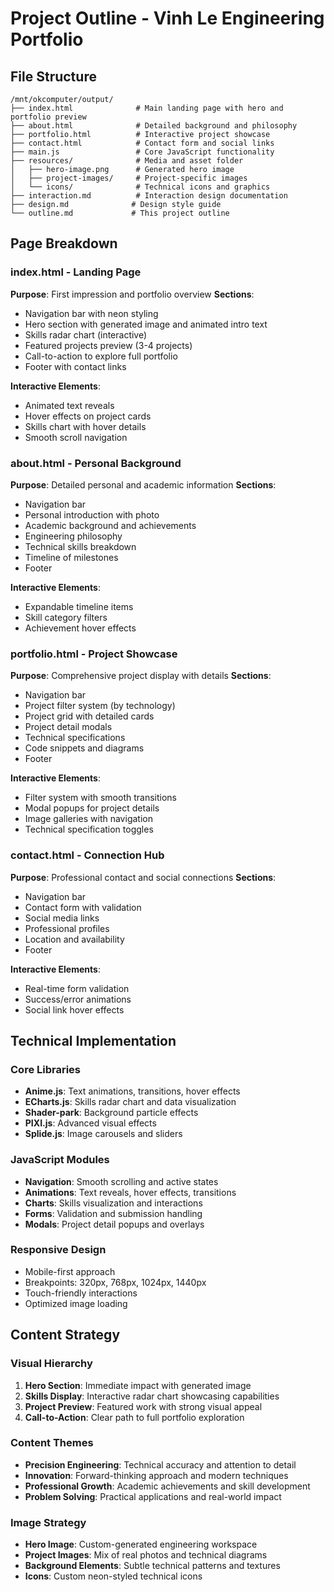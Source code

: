 # Project Outline - Vinh Le Engineering Portfolio

## File Structure
```
/mnt/okcomputer/output/
├── index.html              # Main landing page with hero and portfolio preview
├── about.html              # Detailed background and philosophy
├── portfolio.html          # Interactive project showcase
├── contact.html            # Contact form and social links
├── main.js                 # Core JavaScript functionality
├── resources/              # Media and asset folder
│   ├── hero-image.png      # Generated hero image
│   ├── project-images/     # Project-specific images
│   └── icons/              # Technical icons and graphics
├── interaction.md          # Interaction design documentation
├── design.md              # Design style guide
└── outline.md             # This project outline
```

## Page Breakdown

### index.html - Landing Page
**Purpose**: First impression and portfolio overview
**Sections**:
- Navigation bar with neon styling
- Hero section with generated image and animated intro text
- Skills radar chart (interactive)
- Featured projects preview (3-4 projects)
- Call-to-action to explore full portfolio
- Footer with contact links

**Interactive Elements**:
- Animated text reveals
- Hover effects on project cards
- Skills chart with hover details
- Smooth scroll navigation

### about.html - Personal Background
**Purpose**: Detailed personal and academic information
**Sections**:
- Navigation bar
- Personal introduction with photo
- Academic background and achievements
- Engineering philosophy
- Technical skills breakdown
- Timeline of milestones
- Footer

**Interactive Elements**:
- Expandable timeline items
- Skill category filters
- Achievement hover effects

### portfolio.html - Project Showcase
**Purpose**: Comprehensive project display with details
**Sections**:
- Navigation bar
- Project filter system (by technology)
- Project grid with detailed cards
- Project detail modals
- Technical specifications
- Code snippets and diagrams
- Footer

**Interactive Elements**:
- Filter system with smooth transitions
- Modal popups for project details
- Image galleries with navigation
- Technical specification toggles

### contact.html - Connection Hub
**Purpose**: Professional contact and social connections
**Sections**:
- Navigation bar
- Contact form with validation
- Social media links
- Professional profiles
- Location and availability
- Footer

**Interactive Elements**:
- Real-time form validation
- Success/error animations
- Social link hover effects

## Technical Implementation

### Core Libraries
- **Anime.js**: Text animations, transitions, hover effects
- **ECharts.js**: Skills radar chart and data visualization
- **Shader-park**: Background particle effects
- **PIXI.js**: Advanced visual effects
- **Splide.js**: Image carousels and sliders

### JavaScript Modules
- **Navigation**: Smooth scrolling and active states
- **Animations**: Text reveals, hover effects, transitions
- **Charts**: Skills visualization and interactions
- **Forms**: Validation and submission handling
- **Modals**: Project detail popups and overlays

### Responsive Design
- Mobile-first approach
- Breakpoints: 320px, 768px, 1024px, 1440px
- Touch-friendly interactions
- Optimized image loading

## Content Strategy

### Visual Hierarchy
1. **Hero Section**: Immediate impact with generated image
2. **Skills Display**: Interactive radar chart showcasing capabilities
3. **Project Preview**: Featured work with strong visual appeal
4. **Call-to-Action**: Clear path to full portfolio exploration

### Content Themes
- **Precision Engineering**: Technical accuracy and attention to detail
- **Innovation**: Forward-thinking approach and modern techniques
- **Professional Growth**: Academic achievements and skill development
- **Problem Solving**: Practical applications and real-world impact

### Image Strategy
- **Hero Image**: Custom-generated engineering workspace
- **Project Images**: Mix of real photos and technical diagrams
- **Background Elements**: Subtle technical patterns and textures
- **Icons**: Custom neon-styled technical icons